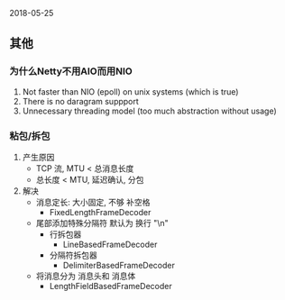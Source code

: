 2018-05-25

## 其他

### 为什么Netty不用AIO而用NIO
1. Not faster than NIO (epoll) on unix systems (which is true)
1. There is no daragram suppport
1. Unnecessary threading model (too much abstraction without usage)

### 粘包/拆包
1. 产生原因
    - TCP 流, MTU < 总消息长度
    - 总长度 < MTU, 延迟确认, 分包
2. 解决
    - 消息定长: 大小固定, 不够 补空格
        - FixedLengthFrameDecoder
    - 尾部添加特殊分隔符 默认为 换行 "\n"
        - 行拆包器
            - LineBasedFrameDecoder
        - 分隔符拆包器
            - DelimiterBasedFrameDecoder
    - 将消息分为 消息头和 消息体
        - LengthFieldBasedFrameDecoder